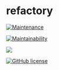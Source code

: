 # refactory

[![Maintenance](https://img.shields.io/badge/Maintained%3F-yes-green.svg)](https://GitHub.com/Naereen/StrapDown.js/graphs/commit-activity)

[![Maintainability](https://api.codeclimate.com/v1/badges/225021139db6c968bd41/maintainability)](https://codeclimate.com/github/skcodeug/refactory/maintainability)

<a href="https://codeclimate.com/github/skcodeug/refactory/test_coverage"><img src="https://api.codeclimate.com/v1/badges/225021139db6c968bd41/test_coverage" /></a>

[![GitHub license](https://img.shields.io/github/license/Naereen/StrapDown.js.svg)](https://github.com/Naereen/StrapDown.js/blob/master/LICENSE)
